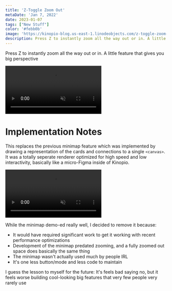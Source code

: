 ```yaml
---
title: 'Z-Toggle Zoom Out'
metaDate: 'Jan 7, 2022'
date: 2023-01-07
tags: ["New Stuff"]
color: '#febb0b'
image: 'https://kinopio-blog.us-east-1.linodeobjects.com/z-toggle-zoom-out-thumbnail.png'
description: Press Z to instantly zoom all the way out or in. A little feature that gives you big perspective
---
```


Press Z to instantly zoom all the way out or in. A little feature that gives you big perspective

<p>
<video class="wide" autoplay loop muted playsinline>
  <source src="https://updates.kinopio.club/z-toggle-zoom-out.mp4">
</video>
</p>

# Implementation Notes

This replaces the previous minimap feature which was implemented by drawing a representation of the cards and connections to a single `<canvas>`. It was a totally seperate renderer optimized for high speed and low interactivity, basically like a micro-Figma inside of Kinopio.

<p>
<video class="" autoplay loop muted playsinline>
  <source src="https://updates.kinopio.club/minimap-small.mp4">
</video>
</p>

While the minimap demo-ed really well, I decided to remove it because:

- It would have required significant work to get it working with recent performance optimizations
- Development of the minimap predated zooming, and a fully zoomed out space does basically the same thing
- The minimap wasn't actually used much by people IRL
- It's one less button/mode and less code to maintain

I guess the lesson to myself for the future: It's feels bad saying no, but it feels worse building cool-looking big features that very few people very rarely use
